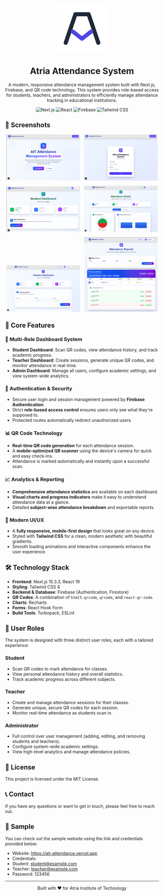 <div align="center">
<picture>
<source media="(prefers-color-scheme: dark)" srcset="./public/logo-light.svg">
<source media="(prefers-color-scheme: light)" srcset="./public/logo-dark.svg">
<img alt="Project Logo" src="./public/logo-dark.svg">
</picture>
<h1>Atria Attendance System</h1>
</div>
<p align="center">
  A modern, responsive attendance management system built with Next.js, Firebase, and QR code technology. This system provides role-based access for students, teachers, and administrators to efficiently manage attendance tracking in educational institutions.
</p>

<p align="center">
  <img src="https://img.shields.io/badge/Next.js-15.3.3-black?style=for-the-badge&logo=next.js" alt="Next.js">
  <img src="https://img.shields.io/badge/React-19-blue?style=for-the-badge&logo=react" alt="React">
  <img src="https://img.shields.io/badge/Firebase-orange?style=for-the-badge&logo=firebase" alt="Firebase">
  <img src="https://img.shields.io/badge/Tailwind_CSS-4-blueviolet?style=for-the-badge&logo=tailwind-css" alt="Tailwind CSS">
</p>

## 📸 Screenshots

<p align="center">
  <img src="./public/home.png" alt="Home Page Screenshot" width="48%">
  &nbsp;
  <img src="./public/Login.png" alt="Login Page Screenshot" width="48%">
</p>
<p align="center">
  <img src="./public/student_dashboard.png" alt="Student Dashboard Screenshot" width="48%">
  &nbsp;
  <img src="./public/student.png" alt="Student Report Screenshot" width="48%">
</p>
<p align="center">
  <img src="./public/teacher_dashbard.png" alt="Teacher Dashboard Screenshot" width="48%">
  &nbsp;
  <img src="./public/teacher.png" alt="Teacher Student report Screenshot" width="48%">
</p>

## 🌟 Core Features

### 📱 **Multi-Role Dashboard System**

- **Student Dashboard**: Scan QR codes, view attendance history, and track academic progress.
- **Teacher Dashboard**: Create sessions, generate unique QR codes, and monitor attendance in real-time.
- **Admin Dashboard**: Manage all users, configure academic settings, and view system-wide analytics.

### 🔐 **Authentication & Security**

- Secure user login and session management powered by **Firebase Authentication**.
- Strict **role-based access control** ensures users only see what they're supposed to.
- Protected routes automatically redirect unauthorized users.

### 📊 **QR Code Technology**

- **Real-time QR code generation** for each attendance session.
- A **mobile-optimized QR scanner** using the device's camera for quick and easy check-ins.
- Attendance is marked automatically and instantly upon a successful scan.

### 📈 **Analytics & Reporting**

- **Comprehensive attendance statistics** are available on each dashboard.
- **Visual charts and progress indicators** make it easy to understand attendance data at a glance.
- Detailed **subject-wise attendance breakdown** and exportable reports.

### 🎨 **Modern UI/UX**

- A **fully responsive, mobile-first design** that looks great on any device.
- Styled with **Tailwind CSS** for a clean, modern aesthetic with beautiful gradients.
- Smooth loading animations and interactive components enhance the user experience.

## 🛠️ Technology Stack

- **Frontend**: Next.js 15.3.3, React 19
- **Styling**: Tailwind CSS 4
- **Backend & Database**: Firebase (Authentication, Firestore)
- **QR Codes**: A combination of `html5-qrcode`, `qrcode`, and `react-qr-code`.
- **Charts**: Recharts
- **Forms**: React Hook Form
- **Build Tools**: Turbopack, ESLint

## 👥 User Roles

The system is designed with three distinct user roles, each with a tailored experience:

### Student

- Scan QR codes to mark attendance for classes.
- View personal attendance history and overall statistics.
- Track academic progress across different subjects.

### Teacher

- Create and manage attendance sessions for their classes.
- Generate unique, secure QR codes for each session.
- Monitor real-time attendance as students scan in.

### Administrator

- Full control over user management (adding, editing, and removing students and teachers).
- Configure system-wide academic settings.
- View high-level analytics and manage attendance policies.

## 📄 License

This project is licensed under the MIT License.

## 📞 Contact

If you have any questions or want to get in touch, please feel free to reach out.

## 🧪 Sample

You can check out the sample website using the link and credentials provided below:
- Website: https://ait-attendance.vercel.app
- Credentials:
- Student: student@example.com
- Teacher: teacher@example.com
- Password: 123456

---

<p align="center">Built with ❤️ for Atria Institute of Technology</p>

